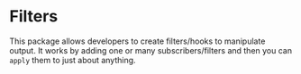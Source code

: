 Filters
=======
This package allows developers to create filters/hooks to manipulate output.
It works by adding one or many subscribers/filters and then you can `apply` them to just about anything.

